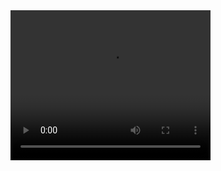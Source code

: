 <video width="320" height="240" controls>
 <source src="2024-04-13 16-01-29.mkv" type="video/mp4">
 Your browser does not support the video tag.
</video>
